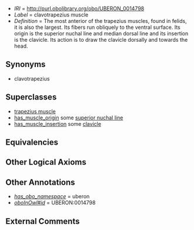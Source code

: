  * *IRI* = http://purl.obolibrary.org/obo/UBERON_0014798
 * *Label* = clavotrapezius muscle
 * *Definition* = The most anterior of the trapezius muscles, found in felids, it is also the largest. Its fibers run obliquely to the ventral surface. Its origin is the superior nuchal line and median dorsal line and its insertion is the clavicle. Its action is to draw the clavicle dorsally and towards the head.

## Synonyms

 * clavotrapezius

## Superclasses

 * [trapezius muscle](../../UBERON/80/UBERON_0002380.md)
 * [has_muscle_origin](../../RO/72/RO_0002372.md) some [superior nuchal line](../../UBERON/03/UBERON_0014803.md)
 * [has_muscle_insertion](../../RO/73/RO_0002373.md) some [clavicle](../../UBERON/05/UBERON_0001105.md)

## Equivalencies


## Other Logical Axioms


## Other Annotations

 * *[has_obo_namespace](../../ce/oboInOwl#hasOBONamespace.md)* = uberon
 * *[oboInOwl#id](../../id/oboInOwl#id.md)* = UBERON:0014798

## External Comments

